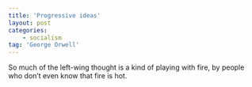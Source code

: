 ```yaml
---
title: 'Progressive ideas'
layout: post
categories:
    - socialism
tag: 'George Orwell'
---
```


So much of the left-wing thought is a kind of playing with fire, by people who don’t even know that fire is hot.